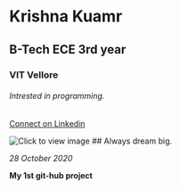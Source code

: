 # Krishna Kuamr

## B-Tech ECE 3rd year

### VIT Vellore

###### Intrested in programming.


[Connect on Linkedin](https://www.linkedin.com/in/krishna-kumar-744b3519a/)

![Click to view image](https://images.unsplash.com/photo-1548438294-1ad5d5f4f063?ixlib=rb-1.2.1&ixid=eyJhcHBfaWQiOjEyMDd9&auto=format&fit=crop&w=1052&q=80) ## Always dream big.

_28 October 2020_

**My 1st git-hub project**

